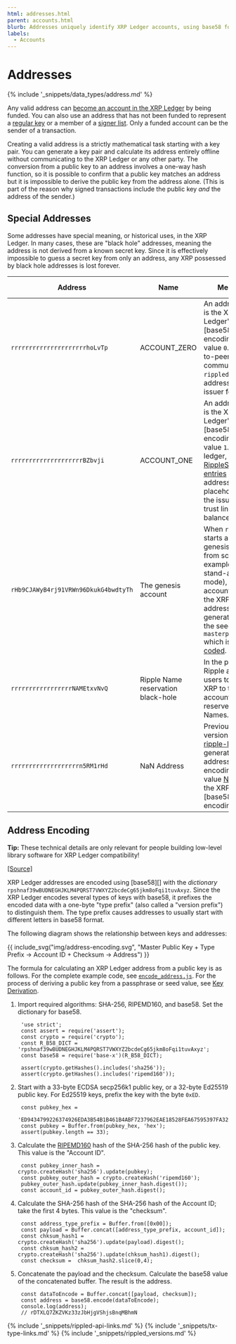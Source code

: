 ```yaml
---
html: addresses.html
parent: accounts.html
blurb: Addresses uniquely identify XRP Ledger accounts, using base58 format.
labels:
  - Accounts
---
```

# Addresses

{% include '_snippets/data_types/address.md' %}

Any valid address can [become an account in the XRP Ledger](accounts.html#creating-accounts) by being funded. You can also use an address that has not been funded to represent a [regular key](cryptographic-keys.html) or a member of a [signer list](multi-signing.html). Only a funded account can be the sender of a transaction.

Creating a valid address is a strictly mathematical task starting with a key pair. You can generate a key pair and calculate its address entirely offline without communicating to the XRP Ledger or any other party. The conversion from a public key to an address involves a one-way hash function, so it is possible to confirm that a public key matches an address but it is impossible to derive the public key from the address alone. (This is part of the reason why signed transactions include the public key _and_ the address of the sender.)


## Special Addresses

Some addresses have special meaning, or historical uses, in the XRP Ledger. In many cases, these are "black hole" addresses, meaning the address is not derived from a known secret key. Since it is effectively impossible to guess a secret key from only an address, any XRP possessed by black hole addresses is lost forever.


| Address                       | Name | Meaning | Black Hole? |
|-------------------------------|------|---------|-------------|
| `rrrrrrrrrrrrrrrrrrrrrhoLvTp` | ACCOUNT\_ZERO | An address that is the XRP Ledger's [base58][] encoding of the value `0`. In peer-to-peer communications, `rippled` uses this address as the issuer for XRP. | Yes |
| `rrrrrrrrrrrrrrrrrrrrBZbvji`  | ACCOUNT\_ONE | An address that is the XRP Ledger's [base58][] encoding of the value `1`. In the ledger, [RippleState entries](ripplestate.html) use this address as a placeholder for the issuer of a trust line balance. | Yes |
| `rHb9CJAWyB4rj91VRWn96DkukG4bwdtyTh` | The genesis account | When `rippled` starts a new genesis ledger from scratch (for example, in stand-alone mode), this account holds all the XRP. This address is generated from the seed value `masterpassphrase` which is [hard-coded](https://github.com/XRPLF/rippled/blob/94ed5b3a53077d815ad0dd65d490c8d37a147361/src/ripple/app/ledger/Ledger.cpp#L184). | No |
| `rrrrrrrrrrrrrrrrrNAMEtxvNvQ` | Ripple Name reservation black-hole | In the past, Ripple asked users to send XRP to this account to reserve Ripple Names.| Yes |
| `rrrrrrrrrrrrrrrrrrrn5RM1rHd` | NaN Address | Previous versions of [ripple-lib](https://github.com/XRPLF/xrpl.js) generated this address when encoding the value [NaN](https://developer.mozilla.org/en-US/docs/Web/JavaScript/Reference/Global_Objects/NaN) using the XRP Ledger's [base58][] string encoding format. | Yes |


## Address Encoding

**Tip:** These technical details are only relevant for people building low-level library software for XRP Ledger compatibility!

[[Source]](https://github.com/XRPLF/rippled/blob/35fa20a110e3d43ffc1e9e664fc9017b6f2747ae/src/ripple/protocol/impl/AccountID.cpp#L109-L140 "Source")

XRP Ledger addresses are encoded using [base58][] with the _dictionary_ `rpshnaf39wBUDNEGHJKLM4PQRST7VWXYZ2bcdeCg65jkm8oFqi1tuvAxyz`. Since the XRP Ledger encodes several types of keys with base58, it prefixes the encoded data with a one-byte "type prefix" (also called a "version prefix") to distinguish them. The type prefix causes addresses to usually start with different letters in base58 format.

The following diagram shows the relationship between keys and addresses:

{{ include_svg("img/address-encoding.svg", "Master Public Key + Type Prefix → Account ID + Checksum → Address") }}

The formula for calculating an XRP Ledger address from a public key is as follows. For the complete example code, see [`encode_address.js`](https://github.com/XRPLF/xrpl-dev-portal/blob/master/content/_code-samples/address_encoding/js/encode_address.js). For the process of deriving a public key from a passphrase or seed value, see [Key Derivation](cryptographic-keys.html#key-derivation).

1. Import required algorithms: SHA-256, RIPEMD160, and base58. Set the dictionary for base58.

        'use strict';
        const assert = require('assert');
        const crypto = require('crypto');
        const R_B58_DICT = 'rpshnaf39wBUDNEGHJKLM4PQRST7VWXYZ2bcdeCg65jkm8oFqi1tuvAxyz';
        const base58 = require('base-x')(R_B58_DICT);

        assert(crypto.getHashes().includes('sha256'));
        assert(crypto.getHashes().includes('ripemd160'));

2. Start with a 33-byte ECDSA secp256k1 public key, or a 32-byte Ed25519 public key. For Ed25519 keys, prefix the key with the byte `0xED`.

        const pubkey_hex =
          'ED9434799226374926EDA3B54B1B461B4ABF7237962EAE18528FEA67595397FA32';
        const pubkey = Buffer.from(pubkey_hex, 'hex');
        assert(pubkey.length == 33);

3. Calculate the [RIPEMD160](https://en.wikipedia.org/wiki/RIPEMD) hash of the SHA-256 hash of the public key. This value is the "Account ID".

        const pubkey_inner_hash = crypto.createHash('sha256').update(pubkey);
        const pubkey_outer_hash = crypto.createHash('ripemd160');
        pubkey_outer_hash.update(pubkey_inner_hash.digest());
        const account_id = pubkey_outer_hash.digest();

4. Calculate the SHA-256 hash of the SHA-256 hash of the Account ID; take the first 4 bytes. This value is the "checksum".

        const address_type_prefix = Buffer.from([0x00]);
        const payload = Buffer.concat([address_type_prefix, account_id]);
        const chksum_hash1 = crypto.createHash('sha256').update(payload).digest();
        const chksum_hash2 = crypto.createHash('sha256').update(chksum_hash1).digest();
        const checksum =  chksum_hash2.slice(0,4);

5. Concatenate the payload and the checksum. Calculate the base58 value of the concatenated buffer. The result is the address.

        const dataToEncode = Buffer.concat([payload, checksum]);
        const address = base58.encode(dataToEncode);
        console.log(address);
        // rDTXLQ7ZKZVKz33zJbHjgVShjsBnqMBhmN


<!--{# common link defs #}-->
{% include '_snippets/rippled-api-links.md' %}
{% include '_snippets/tx-type-links.md' %}
{% include '_snippets/rippled_versions.md' %}
